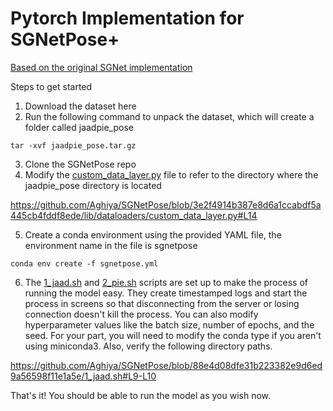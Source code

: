 # Pytorch Implementation for SGNetPose+

[Based on the original SGNet implementation](https://github.com/ChuhuaW/SGNet.pytorch)

Steps to get started

1. Download the dataset here
2. Run the following command to unpack the dataset, which will create a folder called jaadpie_pose
```
tar -xvf jaadpie_pose.tar.gz
```
3. Clone the SGNetPose repo
4. Modify the [custom_data_layer.py](lib/dataloaders/custom_data_layer.py) file to refer to the directory where the jaadpie_pose directory is located

https://github.com/Aghiya/SGNetPose/blob/3e2f4914b387e8d6a1ccabdf5a445cb4fddf8ede/lib/dataloaders/custom_data_layer.py#L14

5. Create a conda environment using the provided YAML file, the environment name in the file is sgnetpose
```
conda env create -f sgnetpose.yml
```
6. The [1_jaad.sh](1_jaad.sh) and [2_pie.sh](2_pie.sh) scripts are set up to make the process of running the model easy. They create timestamped logs and start the process in screens so that disconnecting from the server or losing connection doesn't kill the process. You can also modify hyperparameter values like the batch size, number of epochs, and the seed. For your part, you will need to modify the conda type if you aren't using miniconda3. Also, verify the following directory paths.

https://github.com/Aghiya/SGNetPose/blob/88e4d08dfe31b223382e9d6ed9a56598f11e1a5e/1_jaad.sh#L9-L10

That's it! You should be able to run the model as you wish now.
